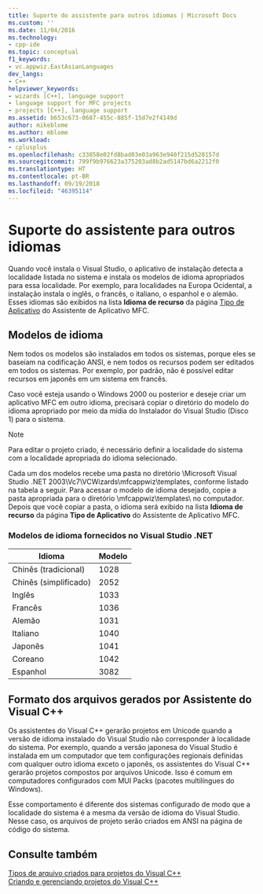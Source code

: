 ```yaml
---
title: Suporte do assistente para outros idiomas | Microsoft Docs
ms.custom: ''
ms.date: 11/04/2016
ms.technology:
- cpp-ide
ms.topic: conceptual
f1_keywords:
- vc.appwiz.EastAsianLanguages
dev_langs:
- C++
helpviewer_keywords:
- wizards [C++], language support
- language support for MFC projects
- projects [C++], language support
ms.assetid: b653c673-0687-455c-885f-15d7e2f4149d
author: mikeblome
ms.author: mblome
ms.workload:
- cplusplus
ms.openlocfilehash: c33858e02fd8bad03e03a963e940f215d528157d
ms.sourcegitcommit: 799f9b976623a375203ad8b2ad5147bd6a2212f0
ms.translationtype: HT
ms.contentlocale: pt-BR
ms.lasthandoff: 09/19/2018
ms.locfileid: "46395114"
---
```

# <a name="wizard-support-for-other-languages"></a>Suporte do assistente para outros idiomas

Quando você instala o Visual Studio, o aplicativo de instalação detecta a localidade listada no sistema e instala os modelos de idioma apropriados para essa localidade. Por exemplo, para localidades na Europa Ocidental, a instalação instala o inglês, o francês, o italiano, o espanhol e o alemão. Esses idiomas são exibidos na lista **Idioma de recurso** da página [Tipo de Aplicativo](../mfc/reference/application-type-mfc-application-wizard.md) do Assistente de Aplicativo MFC.

## <a name="language-templates"></a>Modelos de idioma

Nem todos os modelos são instalados em todos os sistemas, porque eles se baseiam na codificação ANSI, e nem todos os recursos podem ser editados em todos os sistemas. Por exemplo, por padrão, não é possível editar recursos em japonês em um sistema em francês.

Caso você esteja usando o Windows 2000 ou posterior e deseje criar um aplicativo MFC em outro idioma, precisará copiar o diretório do modelo do idioma apropriado por meio da mídia do Instalador do Visual Studio (Disco 1) para o sistema.

> [!NOTE]
>  Para editar o projeto criado, é necessário definir a localidade do sistema com a localidade apropriada do idioma selecionado.

Cada um dos modelos recebe uma pasta no diretório \Microsoft Visual Studio .NET 2003\Vc7\VCWizards\mfcappwiz\templates\, conforme listado na tabela a seguir. Para acessar o modelo de idioma desejado, copie a pasta apropriada para o diretório \mfcappwiz\templates\ no computador. Depois que você copiar a pasta, o idioma será exibido na lista **Idioma de recurso** da página **Tipo de Aplicativo** do Assistente de Aplicativo MFC.

### <a name="language-templates-provided-in-visual-studio-net"></a>Modelos de idioma fornecidos no Visual Studio .NET

|Idioma|Modelo|
|--------------|--------------|
|Chinês (tradicional)|1028|
|Chinês (simplificado)|2052|
|Inglês|1033|
|Francês|1036|
|Alemão|1031|
|Italiano|1040|
|Japonês|1041|
|Coreano|1042|
|Espanhol|3082|

## <a name="format-of-visual-c-wizard-generated-files"></a>Formato dos arquivos gerados por Assistente do Visual C++

Os assistentes do Visual C++ gerarão projetos em Unicode quando a versão de idioma instalado do Visual Studio não corresponder à localidade do sistema. Por exemplo, quando a versão japonesa do Visual Studio é instalada em um computador que tem configurações regionais definidas com qualquer outro idioma exceto o japonês, os assistentes do Visual C++ gerarão projetos compostos por arquivos Unicode. Isso é comum em computadores configurados com MUI Packs (pacotes multilíngues do Windows).

Esse comportamento é diferente dos sistemas configurado de modo que a localidade do sistema é a mesma da versão de idioma do Visual Studio. Nesse caso, os arquivos de projeto serão criados em ANSI na página de código do sistema.

## <a name="see-also"></a>Consulte também

[Tipos de arquivo criados para projetos do Visual C++](../ide/file-types-created-for-visual-cpp-projects.md)<br>
[Criando e gerenciando projetos do Visual C++](../ide/creating-and-managing-visual-cpp-projects.md)